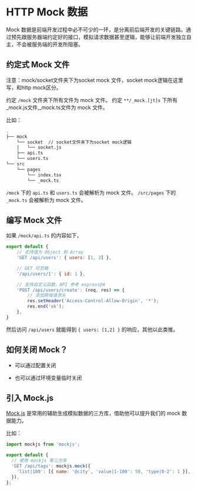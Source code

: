 # HTTP Mock 数据

Mock 数据是前端开发过程中必不可少的一环，是分离前后端开发的关键链路。通过预先跟服务器端约定好的接口，模拟请求数据甚至逻辑，能够让前端开发独立自主，不会被服务端的开发所阻塞。

## 约定式 Mock 文件
注意：mock/socket文件夹下为socket mock 文件，socket mock逻辑在这里写，和http mock区分。

约定 `/mock` 文件夹下所有文件为 mock 文件。
约定 `**/_mock.[jt]s` 下所有_mock.js文件,_mock.ts文件为 mock 文件。

比如：

```bash
.
├── mock
    └── socket  // socket文件夹下为socket mock逻辑
    |   └── socket.js  
    ├── api.ts
    └── users.ts
└── src
    └── pages
        └── index.tsx
        └── _mock.ts
```

`/mock` 下的 `api.ts` 和 `users.ts` 会被解析为 mock 文件。
`/src/pages` 下的 `_mock.ts` 会被解析为 mock 文件。

## 编写 Mock 文件

如果 `/mock/api.ts` 的内容如下，

```js
export default {
    // 支持值为 Object 和 Array
    'GET /api/users': { users: [1, 2] },

    // GET 可忽略
    '/api/users/1': { id: 1 },

    // 支持自定义函数，API 参考 express@4
    'POST /api/users/create': (req, res) => {
        // 添加跨域请求头
        res.setHeader('Access-Control-Allow-Origin', '*');
        res.end('ok');
    },
}
```

然后访问 `/api/users` 就能得到 `{ users: [1,2] }` 的响应，其他以此类推。

## 如何关闭 Mock？

- 可以通过配置关闭

- 也可以通过环境变量临时关闭


## 引入 Mock.js

[Mock.js](http://mockjs.com/) 是常用的辅助生成模拟数据的三方库，借助他可以提升我们的 mock 数据能力。

比如：

```js
import mockjs from 'mockjs';

export default {
  // 使用 mockjs 等三方库
  'GET /api/tags': mockjs.mock({
    'list|100': [{ name: '@city', 'value|1-100': 50, 'type|0-2': 1 }],
  }),
};
```

